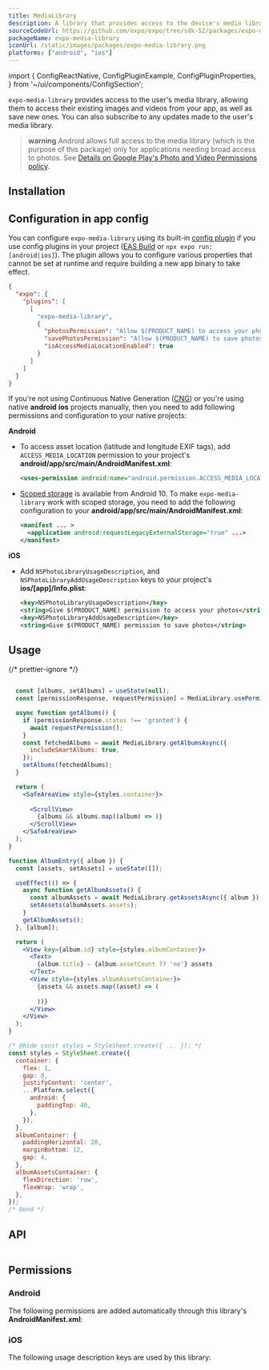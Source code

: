```yaml
---
title: MediaLibrary
description: A library that provides access to the device's media library.
sourceCodeUrl: https://github.com/expo/expo/tree/sdk-52/packages/expo-media-library
packageName: expo-media-library
iconUrl: /static/images/packages/expo-media-library.png
platforms: ["android", "ios"]
---
```


import {
  ConfigReactNative,
  ConfigPluginExample,
  ConfigPluginProperties,
} from '~/ui/components/ConfigSection';

`expo-media-library` provides access to the user's media library, allowing them to access their existing images and videos from your app, as well as save new ones. You can also subscribe to any updates made to the user's media library.

> **warning** Android allows full access to the media library (which is the purpose of this package) only for applications needing broad access to photos. See [Details on Google Play's Photo and Video Permissions policy](https://support.google.com/googleplay/android-developer/answer/14115180).

## Installation

## Configuration in app config

You can configure `expo-media-library` using its built-in [config plugin](/config-plugins/introduction/) if you use config plugins in your project ([EAS Build](/build/introduction) or `npx expo run:[android|ios]`). The plugin allows you to configure various properties that cannot be set at runtime and require building a new app binary to take effect.

```json
{
  "expo": {
    "plugins": [
      [
        "expo-media-library",
        {
          "photosPermission": "Allow $(PRODUCT_NAME) to access your photos.",
          "savePhotosPermission": "Allow $(PRODUCT_NAME) to save photos.",
          "isAccessMediaLocationEnabled": true
        }
      ]
    ]
  }
}
```

If you're not using Continuous Native Generation ([CNG](/workflow/continuous-native-generation/)) or you're using native **android** **ios** projects manually, then you need to add following permissions and configuration to your native projects:

**Android**

- To access asset location (latitude and longitude EXIF tags), add `ACCESS_MEDIA_LOCATION` permission to your project's **android/app/src/main/AndroidManifest.xml**:

  ```xml
  <uses-permission android:name="android.permission.ACCESS_MEDIA_LOCATION" />
  ```

- [Scoped storage](https://developer.android.com/training/data-storage#scoped-storage) is available from Android 10. To make `expo-media-library` work with scoped storage, you need to add the following configuration to your **android/app/src/main/AndroidManifest.xml**:

  ```xml
  <manifest ... >
    <application android:requestLegacyExternalStorage="true" ...>
  </manifest>
  ```

**iOS**

- Add `NSPhotoLibraryUsageDescription`, and `NSPhotoLibraryAddUsageDescription` keys to your project's **ios/[app]/Info.plist**:

  ```xml
  <key>NSPhotoLibraryUsageDescription</key>
  <string>Give $(PRODUCT_NAME) permission to access your photos</string>
  <key>NSPhotoLibraryAddUsageDescription</key>
  <string>Give $(PRODUCT_NAME) permission to save photos</string>
  ```

## Usage

{/* prettier-ignore */}
```jsx

  const [albums, setAlbums] = useState(null);
  const [permissionResponse, requestPermission] = MediaLibrary.usePermissions();

  async function getAlbums() {
    if (permissionResponse.status !== 'granted') {
      await requestPermission();
    }
    const fetchedAlbums = await MediaLibrary.getAlbumsAsync({
      includeSmartAlbums: true,
    });
    setAlbums(fetchedAlbums);
  }

  return (
    <SafeAreaView style={styles.container}>
      
      <ScrollView>
        {albums && albums.map((album) => )}
      </ScrollView>
    </SafeAreaView>
  );
}

function AlbumEntry({ album }) {
  const [assets, setAssets] = useState([]);

  useEffect(() => {
    async function getAlbumAssets() {
      const albumAssets = await MediaLibrary.getAssetsAsync({ album });
      setAssets(albumAssets.assets);
    }
    getAlbumAssets();
  }, [album]);

  return (
    <View key={album.id} style={styles.albumContainer}>
      <Text>
        {album.title} - {album.assetCount ?? 'no'} assets
      </Text>
      <View style={styles.albumAssetsContainer}>
        {assets && assets.map((asset) => (
          
        ))}
      </View>
    </View>
  );
}

/* @hide const styles = StyleSheet.create({ ... }); */
const styles = StyleSheet.create({
  container: {
    flex: 1,
    gap: 8,
    justifyContent: 'center',
    ...Platform.select({
      android: {
        paddingTop: 40,
      },
    }),
  },
  albumContainer: {
    paddingHorizontal: 20,
    marginBottom: 12,
    gap: 4,
  },
  albumAssetsContainer: {
    flexDirection: 'row',
    flexWrap: 'wrap',
  },
});
/* @end */
````

## API

```js

```

## Permissions

### Android

The following permissions are added automatically through this library's **AndroidManifest.xml**:

### iOS

The following usage description keys are used by this library:
